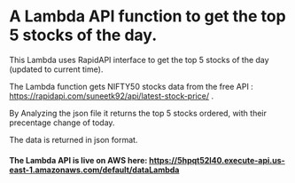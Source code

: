 # A Lambda API function to get the top 5 stocks of the day.

This Lambda uses RapidAPI interface to get the top 5 stocks of the day (updated to current time).

The Lambda function gets NIFTY50 stocks data from the free API : https://rapidapi.com/suneetk92/api/latest-stock-price/ .

By Analyzing the json file it returns the top 5 stocks ordered, with their precentage change of today.

The data is returned in json format.

#### The Lambda API is live on AWS here: https://5hpqt52l40.execute-api.us-east-1.amazonaws.com/default/dataLambda
